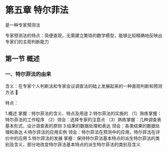# 第五章 特尔菲法

是一种专家预测法

专家预测法的特点：简便直观，无需建立繁琐的数学模型，能够比较精确地反映出专家们的主观判断能力

## 第一节 概述

### 一、特尔菲法的由来

含义：在专家个人判断法和专家会议调查法的础上发展起来的一种直观判断和预测方法 🎯

特点：




1.概述
掌握：特尔菲法的含义、特点及用途
2.特尔菲法的实施的
（1）熟练掌握：特尔菲法的工作程序
（2）领会：选择专家的注意点
（3）熟练掌握：几种调查表基本形式，设计调查表的原则
3.结果的数据处理和表达
领会：各类结果的数据处理和表达
4.特尔菲法的应用实例
领会：特尔菲法在预测中的应用，特尔菲法在评价中的应用
5.特尔菲法的发展
掌握：保持特尔菲法基本特点的派生特尔菲法的类别及含义，部分地改变特尔菲法基本特点的派生特尔菲法的类别及含义
